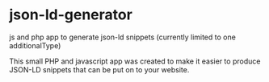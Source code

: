 # json-ld-generator
js and php app to generate json-ld snippets (currently limited to one additionalType)

This small PHP and javascript app was created to make it easier to produce JSON-LD snippets that can be put on to your website.

